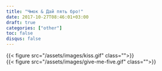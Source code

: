```yaml
---
title: "Чмок & Дай пять бро!"
date: 2017-10-27T08:46:01+03:00
draft: true
categories: ["other"]
toc: false
disqus: false
---
```


<div class="row">
  <div class="">
    {{< figure src="/assets/images/kiss.gif" class="">}}
  </div>
  <div class="">
    {{< figure src="/assets/images/give-me-five.gif" class="">}}
  </div>
</div>

<!--more-->
